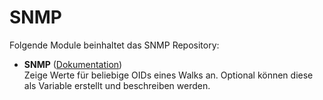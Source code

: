 # SNMP

Folgende Module beinhaltet das SNMP Repository:

- __SNMP__ ([Dokumentation](SNMP))  
	Zeige Werte für beliebige OIDs eines Walks an. Optional können diese als Variable erstellt und beschreiben werden.